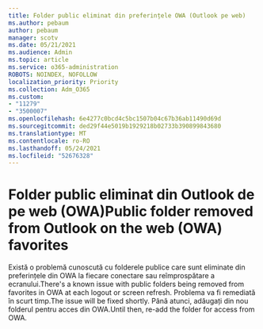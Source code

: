 ```yaml
---
title: Folder public eliminat din preferințele OWA (Outlook pe web)
ms.author: pebaum
author: pebaum
manager: scotv
ms.date: 05/21/2021
ms.audience: Admin
ms.topic: article
ms.service: o365-administration
ROBOTS: NOINDEX, NOFOLLOW
localization_priority: Priority
ms.collection: Adm_O365
ms.custom:
- "11279"
- "3500007"
ms.openlocfilehash: 6e4277c0bcd4c5bc1507b04c67b36ab11490d69d
ms.sourcegitcommit: ded29f44e5019b1929218b02733b390899843680
ms.translationtype: MT
ms.contentlocale: ro-RO
ms.lasthandoff: 05/24/2021
ms.locfileid: "52676328"
---
```

# <a name="public-folder-removed-from-outlook-on-the-web-owa-favorites"></a><span data-ttu-id="ea104-102">Folder public eliminat din Outlook de pe web (OWA)</span><span class="sxs-lookup"><span data-stu-id="ea104-102">Public folder removed from Outlook on the web (OWA) favorites</span></span>

<span data-ttu-id="ea104-103">Există o problemă cunoscută cu folderele publice care sunt eliminate din preferințele din OWA la fiecare conectare sau reîmprospătare a ecranului.</span><span class="sxs-lookup"><span data-stu-id="ea104-103">There's a known issue with public folders being removed from favorites in OWA at each logout or screen refresh.</span></span> <span data-ttu-id="ea104-104">Problema va fi remediată în scurt timp.</span><span class="sxs-lookup"><span data-stu-id="ea104-104">The issue will be fixed shortly.</span></span> <span data-ttu-id="ea104-105">Până atunci, adăugați din nou folderul pentru acces din OWA.</span><span class="sxs-lookup"><span data-stu-id="ea104-105">Until then, re-add the folder for access from OWA.</span></span>